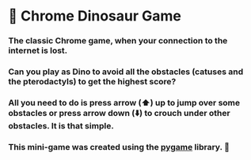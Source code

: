 # :t-rex: Chrome Dinosaur Game 

### The classic Chrome game, when your connection to the internet is lost.

### Can you play as Dino to avoid all the obstacles (catuses and the pterodactyls) to get the highest score?
### All you need to do is press arrow (:arrow_up:) up to jump over some obstacles or press arrow down (:arrow_down:) to crouch under other obstacles. It is that simple.


### This mini-game was created using the [pygame](https://www.pygame.org/docs/) library. :snake:
